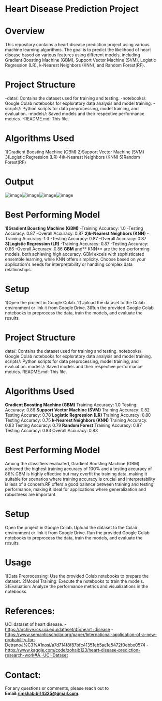 # Heart Disease Prediction Project
# Overview
This repository contains a heart disease prediction project using various machine learning algorithms. The goal is to predict the likelihood of heart disease based on various features using different models, including Gradient Boosting Machine (GBM), Support Vector Machine (SVM), Logistic Regression (LR), k-Nearest Neighbors (KNN), and Random Forest(RF).
# Project Structure
-data/: Contains the dataset used for training and testing.
-notebooks/: Google Colab notebooks for exploratory data analysis and model training.
-scripts/: Python scripts for data preprocessing, model training, and evaluation.
-models/: Saved models and their respective performance metrics.
-README.md: This file.
# Algorithms Used
1)Gradient Boosting Machine (GBM)
2)Support Vector Machine (SVM)
3)Logistic Regression (LR)
4)k-Nearest Neighbors (KNN)
5)Random Forest(RF)
# Output
![image](https://github.com/user-attachments/assets/286c1cbd-85bd-4f81-9648-634006f6d294)![image](https://github.com/user-attachments/assets/f3b31739-cda9-49dd-ba93-28bc03bd3b55)![image](https://github.com/user-attachments/assets/ab83e29e-cdce-4897-a850-6fd655749057)![image](https://github.com/user-attachments/assets/d5700f2b-4add-47a2-b362-625b28d7eeeb)





# Best Performing Model
**1)Gradient Boosting Machine (GBM)**
-Training Accuracy: 1.0
-Testing Accuracy: 0.87
-Overall Accuracy: 0.87
**2)k-Nearest Neighbors (KNN)**
-Training Accuracy: 1.0
-Testing Accuracy: 0.87
-Overall Accuracy: 0.87
**3)Logistic Regression (LR)**
-Training Accuracy: 0.87
-Testing Accuracy: 0.86
-Overall Accuracy: 0.86
**GBM** and** KNN** are the top-performing models, both achieving high accuracy. GBM excels with sophisticated ensemble learning, while KNN offers simplicity. Choose based on your application's needs for interpretability or handling complex data relationships.
# Setup
1)Open the project in Google Colab.
2)Upload the dataset to the Colab environment or link it from Google Drive.
3)Run the provided Google Colab notebooks to preprocess the data, train the models, and evaluate the results.
# Project Structure
data/: Contains the dataset used for training and testing.
notebooks/: Google Colab notebooks for exploratory data analysis and model training.
scripts/: Python scripts for data preprocessing, model training, and evaluation.
models/: Saved models and their respective performance metrics.
README.md: This file.
# Algorithms Used
**Gradient Boosting Machine (GBM)**
Training Accuracy: 1.0
Testing Accuracy: 0.86
**Support Vector Machine (SVM)**
Training Accuracy: 0.82
Testing Accuracy: 0.78
**Logistic Regression (LR)**
Training Accuracy: 0.80
Testing Accuracy: 0.75
**k-Nearest Neighbors (KNN)**
Training Accuracy: 0.83
Testing Accuracy: 0.79
**Random Forest**
Training Accuracy: 0.87
Testing Accuracy: 0.83
Overall Accuracy: 0.83
# Best Performing Model
Among the classifiers evaluated, Gradient Boosting Machine (GBM) achieved the highest training accuracy of 100% and a testing accuracy of 86%.GBM is highly effective but may overfit the training data, making it suitable for scenarios where training accuracy is crucial and interpretability is less of a concern.RF offers a good balance between training and testing performance, making it ideal for applications where generalization and robustness are important.
# Setup
Open the project in Google Colab.
Upload the dataset to the Colab environment or link it from Google Drive.
Run the provided Google Colab notebooks to preprocess the data, train the models, and evaluate the results.
# Usage
1)Data Preprocessing: Use the provided Colab notebooks to prepare the dataset.
2)Model Training: Execute the notebooks to train the models.
3)Evaluation: Analyze the performance metrics and visualizations in the notebooks.
# References:
UCI dataset of heart disease.
-https://archive.ics.uci.edu/dataset/45/heart+disease
-https://www.semanticscholar.org/paper/International-application-of-a-new-probability-for-DetranoJ%C3%A1nosi/a7d714f8f87bfc41351eb5ae1e5472f0ebbe0574
-https://www.kaggle.com/code/zohaib123/heart-disease-prediction-research-work#A.-UCI-Dataset
# Contact:
For any questions or comments, please reach out to **Email:rimshabibi14325@gmail.com**.

